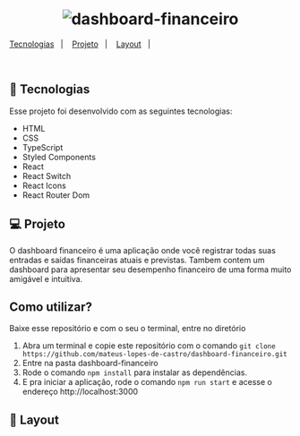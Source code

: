 <h1 align="center">
  <img alt="dashboard-financeiro" title="Dashboard Financeiro" src="https://user-images.githubusercontent.com/77696623/138574189-f43b936d-5e7e-41ad-a421-fa94f130c1cc.PNG" />
</h1>


<p align="center">

  <a href="#-tecnologias">Tecnologias</a>&nbsp;&nbsp;&nbsp;|&nbsp;&nbsp;&nbsp;
  <a href="#-projeto">Projeto</a>&nbsp;&nbsp;&nbsp;|&nbsp;&nbsp;&nbsp;
  <a href="#-layout">Layout</a>&nbsp;&nbsp;&nbsp;|&nbsp;&nbsp;&nbsp;
</p>

<br>

## 🚀 Tecnologias

Esse projeto foi desenvolvido com as seguintes tecnologias:

- HTML
- CSS
- TypeScript
- Styled Components
- React
- React Switch
- React Icons
- React Router Dom

## 💻 Projeto

O dashboard financeiro é uma aplicação onde você registrar todas suas entradas e saídas financeiras atuais e previstas. Tambem contem um dashboard para apresentar seu desempenho financeiro de uma forma muito amigável e intuitiva.

## Como utilizar?

Baixe esse repositório e com o seu o terminal, entre no diretório

1. Abra um terminal e copie este repositório com o comando `git clone https://github.com/mateus-lopes-de-castro/dashboard-financeiro.git`
2. Entre na pasta dashboard-financeiro
3. Rode o comando `npm install` para instalar as dependências.
4. E pra iniciar a aplicação, rode o comando `npm run start` e acesse o endereço http://localhost:3000 

## 🔖 Layout


